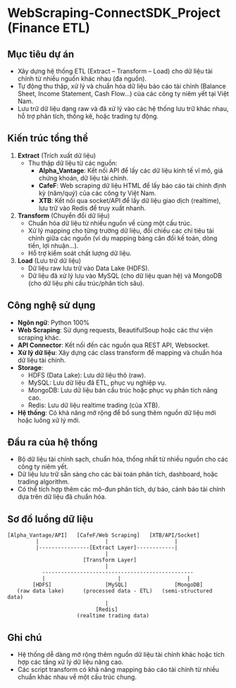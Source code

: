 # WebScraping-ConnectSDK_Project (Finance ETL)

## Mục tiêu dự án

- Xây dựng hệ thống ETL (Extract – Transform – Load) cho dữ liệu tài chính từ nhiều nguồn khác nhau (đa nguồn).
- Tự động thu thập, xử lý và chuẩn hóa dữ liệu báo cáo tài chính (Balance Sheet, Income Statement, Cash Flow...) của các công ty niêm yết tại Việt Nam.
- Lưu trữ dữ liệu dạng raw và đã xử lý vào các hệ thống lưu trữ khác nhau, hỗ trợ phân tích, thống kê, hoặc trading tự động.

## Kiến trúc tổng thể

1. **Extract** (Trích xuất dữ liệu)
   - Thu thập dữ liệu từ các nguồn:
     - **Alpha_Vantage**: Kết nối API để lấy các dữ liệu kinh tế vĩ mô, giá chứng khoán, dữ liệu tài chính.
     - **CafeF**: Web scraping dữ liệu HTML để lấy báo cáo tài chính định kỳ (năm/quý) của các công ty Việt Nam.
     - **XTB**: Kết nối qua socket/API để lấy dữ liệu giao dịch (realtime), lưu trữ vào Redis để truy xuất nhanh.
2. **Transform** (Chuyển đổi dữ liệu)
   - Chuẩn hóa dữ liệu từ nhiều nguồn về cùng một cấu trúc.
   - Xử lý mapping cho từng trường dữ liệu, đối chiếu các chỉ tiêu tài chính giữa các nguồn (ví dụ mapping bảng cân đối kế toán, dòng tiền, lợi nhuận...).
   - Hỗ trợ kiểm soát chất lượng dữ liệu.
3. **Load** (Lưu trữ dữ liệu)
   - Dữ liệu raw lưu trữ vào Data Lake (HDFS).
   - Dữ liệu đã xử lý lưu vào MySQL (cho dữ liệu quan hệ) và MongoDB (cho dữ liệu phi cấu trúc/phân tích sâu).

## Công nghệ sử dụng

- **Ngôn ngữ**: Python 100%
- **Web Scraping**: Sử dụng requests, BeautifulSoup hoặc các thư viện scraping khác.
- **API Connector**: Kết nối đến các nguồn qua REST API, Websocket.
- **Xử lý dữ liệu**: Xây dựng các class transform để mapping và chuẩn hóa dữ liệu tài chính.
- **Storage**:
  - HDFS (Data Lake): Lưu dữ liệu thô (raw).
  - MySQL: Lưu dữ liệu đã ETL, phục vụ nghiệp vụ.
  - MongoDB: Lưu dữ liệu bán cấu trúc hoặc phục vụ phân tích nâng cao.
  - Redis: Lưu dữ liệu realtime trading (của XTB).
- **Hệ thống**: Có khả năng mở rộng để bổ sung thêm nguồn dữ liệu mới hoặc luồng xử lý mới.

## Đầu ra của hệ thống

- Bộ dữ liệu tài chính sạch, chuẩn hóa, thống nhất từ nhiều nguồn cho các công ty niêm yết.
- Dữ liệu lưu trữ sẵn sàng cho các bài toán phân tích, dashboard, hoặc trading algorithm.
- Có thể tích hợp thêm các mô-đun phân tích, dự báo, cảnh báo tài chính dựa trên dữ liệu đã chuẩn hóa.

## Sơ đồ luồng dữ liệu

```
[Alpha_Vantage/API]   [CafeF/Web Scraping]   [XTB/API/Socket]
         |                     |                     |
         |----------------[Extract Layer]------------|
                               |
                        [Transform Layer]
                               |
           ------------------------------------------------
           |                       |                     |
        [HDFS]                 [MySQL]               [MongoDB]
   (raw data lake)      (processed data - ETL)   (semi-structured data)
                               |
                            [Redis]
                      (realtime trading data)
```

## Ghi chú

- Hệ thống dễ dàng mở rộng thêm nguồn dữ liệu tài chính khác hoặc tích hợp các tầng xử lý dữ liệu nâng cao.
- Các script transform có khả năng mapping báo cáo tài chính từ nhiều chuẩn khác nhau về một cấu trúc chung.
